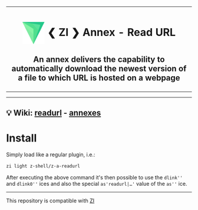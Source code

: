 <table align="center"><tr><td>
<h1 align="center">
  <p><a href="https://github.com/z-shell/zi">
    <img align="center" src="https://github.com/z-shell/zi/raw/main/docs/images/logo.svg" alt="Logo" width="60px" height="60px" /></a>
    ❮ ZI ❯ Annex - Read URL </p>
</h1>
<h2 align="center">
  <p> An annex delivers the capability to automatically download the newest version of a file to which URL is hosted on a webpage </p>
</h2>
 <!-- <p><img align="center" src="https://github.com/z-shell/z-a-submods/raw/main/docs/images/screenshot.png" alt="zi annex submods" width="100%" height="auto" ></p> -->
</td></tr></table><hr />

## 💡 Wiki: [readurl](https://z.digitalclouds.dev/ecosystem/annexes/readurl) - [annexes](https://z.digitalclouds.dev/ecosystem/annexes)

# Install

Simply load like a regular plugin, i.e.:

```zsh
zi light z-shell/z-a-readurl
```

After executing the above command it's then possible to use the `dlink''` and `dlink0''` ices and also the special `as'readurl|…'` value of the `as''` ice.

---

This repository is compatible with [ZI](https://github.com/z-shell/zi)
